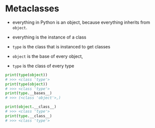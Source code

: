 # Metaclasses

* everything in Python is an object, because everything inherits from `object`.

* everything is the instance of a class
* `type` is the class that is instanced to get classes

* `object` is the base of every object,
* `type` is the class of every type

```python
print(type(object))
# >>> <class 'type'>
print(type(object))
# >>> <class 'type'>
print(type.__bases__)
# >>> (<class 'object'>,)

print(object.__class__)
# >>> <class 'type'>
print(type.__class__)
# >>> <class 'type'>
```